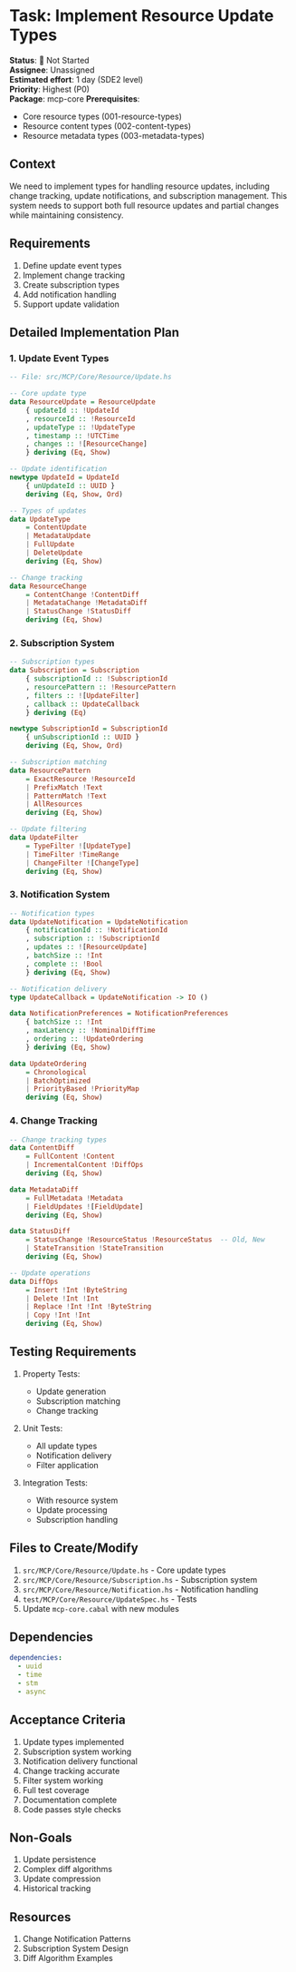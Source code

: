 # Task: Implement Resource Update Types

**Status**: 🔴 Not Started  
**Assignee**: Unassigned  
**Estimated effort**: 1 day (SDE2 level)  
**Priority**: Highest (P0)  
**Package**: mcp-core
**Prerequisites**: 
- Core resource types (001-resource-types)
- Resource content types (002-content-types)
- Resource metadata types (003-metadata-types)

## Context
We need to implement types for handling resource updates, including change tracking, update notifications, and subscription management. This system needs to support both full resource updates and partial changes while maintaining consistency.

## Requirements
1. Define update event types
2. Implement change tracking
3. Create subscription types
4. Add notification handling
5. Support update validation

## Detailed Implementation Plan

### 1. Update Event Types

```haskell
-- File: src/MCP/Core/Resource/Update.hs

-- Core update type
data ResourceUpdate = ResourceUpdate
    { updateId :: !UpdateId
    , resourceId :: !ResourceId
    , updateType :: !UpdateType
    , timestamp :: !UTCTime
    , changes :: ![ResourceChange]
    } deriving (Eq, Show)

-- Update identification
newtype UpdateId = UpdateId 
    { unUpdateId :: UUID }
    deriving (Eq, Show, Ord)

-- Types of updates
data UpdateType
    = ContentUpdate
    | MetadataUpdate
    | FullUpdate
    | DeleteUpdate
    deriving (Eq, Show)

-- Change tracking
data ResourceChange
    = ContentChange !ContentDiff
    | MetadataChange !MetadataDiff
    | StatusChange !StatusDiff
    deriving (Eq, Show)
```

### 2. Subscription System

```haskell
-- Subscription types
data Subscription = Subscription
    { subscriptionId :: !SubscriptionId
    , resourcePattern :: !ResourcePattern
    , filters :: ![UpdateFilter]
    , callback :: UpdateCallback
    } deriving (Eq)

newtype SubscriptionId = SubscriptionId 
    { unSubscriptionId :: UUID }
    deriving (Eq, Show, Ord)

-- Subscription matching
data ResourcePattern
    = ExactResource !ResourceId
    | PrefixMatch !Text
    | PatternMatch !Text
    | AllResources
    deriving (Eq, Show)

-- Update filtering
data UpdateFilter
    = TypeFilter ![UpdateType]
    | TimeFilter !TimeRange
    | ChangeFilter ![ChangeType]
    deriving (Eq, Show)
```

### 3. Notification System

```haskell
-- Notification types
data UpdateNotification = UpdateNotification
    { notificationId :: !NotificationId
    , subscription :: !SubscriptionId
    , updates :: ![ResourceUpdate]
    , batchSize :: !Int
    , complete :: !Bool
    } deriving (Eq, Show)

-- Notification delivery
type UpdateCallback = UpdateNotification -> IO ()

data NotificationPreferences = NotificationPreferences
    { batchSize :: !Int
    , maxLatency :: !NominalDiffTime
    , ordering :: !UpdateOrdering
    } deriving (Eq, Show)

data UpdateOrdering
    = Chronological
    | BatchOptimized
    | PriorityBased !PriorityMap
    deriving (Eq, Show)
```

### 4. Change Tracking

```haskell
-- Change tracking types
data ContentDiff
    = FullContent !Content
    | IncrementalContent !DiffOps
    deriving (Eq, Show)

data MetadataDiff
    = FullMetadata !Metadata
    | FieldUpdates ![FieldUpdate]
    deriving (Eq, Show)

data StatusDiff
    = StatusChange !ResourceStatus !ResourceStatus  -- Old, New
    | StateTransition !StateTransition
    deriving (Eq, Show)

-- Update operations
data DiffOps
    = Insert !Int !ByteString
    | Delete !Int !Int
    | Replace !Int !Int !ByteString
    | Copy !Int !Int
    deriving (Eq, Show)
```

## Testing Requirements

1. Property Tests:
   - Update generation
   - Subscription matching
   - Change tracking

2. Unit Tests:
   - All update types
   - Notification delivery
   - Filter application

3. Integration Tests:
   - With resource system
   - Update processing
   - Subscription handling

## Files to Create/Modify
1. `src/MCP/Core/Resource/Update.hs` - Core update types
2. `src/MCP/Core/Resource/Subscription.hs` - Subscription system
3. `src/MCP/Core/Resource/Notification.hs` - Notification handling
4. `test/MCP/Core/Resource/UpdateSpec.hs` - Tests
5. Update `mcp-core.cabal` with new modules

## Dependencies
```yaml
dependencies:
  - uuid
  - time
  - stm
  - async
```

## Acceptance Criteria
1. Update types implemented
2. Subscription system working
3. Notification delivery functional
4. Change tracking accurate
5. Filter system working
6. Full test coverage
7. Documentation complete
8. Code passes style checks

## Non-Goals
1. Update persistence
2. Complex diff algorithms
3. Update compression
4. Historical tracking

## Resources
1. Change Notification Patterns
2. Subscription System Design
3. Diff Algorithm Examples